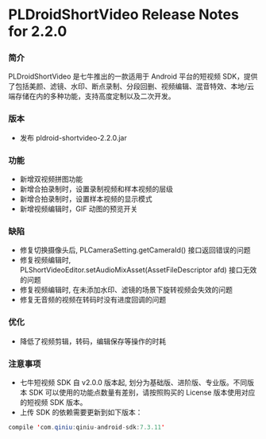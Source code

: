 # PLDroidShortVideo Release Notes for 2.2.0

### 简介

PLDroidShortVideo 是七牛推出的一款适用于 Android 平台的短视频 SDK，提供了包括美颜、滤镜、水印、断点录制、分段回删、视频编辑、混音特效、本地/云端存储在内的多种功能，支持高度定制以及二次开发。

### 版本

* 发布 pldroid-shortvideo-2.2.0.jar

### 功能

* 新增双视频拼图功能
* 新增合拍录制时，设置录制视频和样本视频的层级
* 新增合拍录制时，设置样本视频的显示模式
* 新增视频编辑时，GIF 动图的预览开关

### 缺陷

* 修复切换摄像头后, PLCameraSetting.getCameraId() 接口返回错误的问题
* 修复视频编辑时, PLShortVideoEditor.setAudioMixAsset(AssetFileDescriptor afd) 接口无效的问题
* 修复视频编辑时, 在未添加水印、滤镜的场景下旋转视频会失效的问题
* 修复无音频的视频在转码时没有进度回调的问题

### 优化

* 降低了视频剪辑，转码，编辑保存等操作的时耗

### 注意事项
* 七牛短视频 SDK 自 v2.0.0 版本起, 划分为基础版、进阶版、专业版。不同版本 SDK 可以使用的功能点数量有差别，请按照购买的 License 版本使用对应的短视频 SDK 版本。
* 上传 SDK 的依赖需要更新到如下版本：

```java
compile 'com.qiniu:qiniu-android-sdk:7.3.11'
```